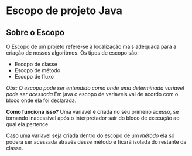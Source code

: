 # Escopo de projeto Java

## Sobre o Escopo

O Escopo de um projeto refere-se à localização mais adequada para a criação de nossos algoritmos.
Os tipos de escopo são:

* Escopo de classe
* Escopo de método
* Escopo de fluxo

_Obs: O escopo pode ser entendido como onde uma determinada variavel pode ser acessada_
Em java o escopo de variaveis vai de acordo com o bloco onde ela foi declarada.

__Como funciona isso?__
Uma variável é criada no seu primeiro acesso, se tornando inacessivel após o interpretador sair do bloco de execução ao qual ela pertence.

Caso uma variavel seja criada dentro do escopo de um _método_ ela só poderá ser acessada através desse método e ficará isolada do restante da classe.
